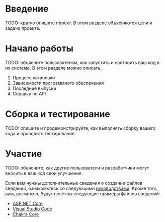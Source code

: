 # Введение 
TODO: кратко опишите проект. В этом разделе объясняются цели и задачи проекта. 

# Начало работы
TODO: объясните пользователям, как запустить и настроить ваш код в их системе. В этом разделе можно описать.
1.	Процесс установки
2.	Зависимости программного обеспечения
3.	Последние выпуски
4.	Справку по API

# Сборка и тестирование
TODO: опишите и продемонстрируйте, как выполнять сборку вашего кода и проводить тестирование. 

# Участие
TODO: объясните, как другие пользователи и разработчики могут вносить в ваш код свои улучшения. 

Если вам нужны дополнительные сведения о создании файлов сведений, ознакомьтесь со следующими [руководствами](https://www.visualstudio.com/en-us/docs/git/create-a-readme). Кроме того, вам, возможно, будут полезны следующие примеры файлов сведений:
- [ASP.NET Core](https://github.com/aspnet/Home)
- [Visual Studio Code](https://github.com/Microsoft/vscode)
- [Chakra Core](https://github.com/Microsoft/ChakraCore)